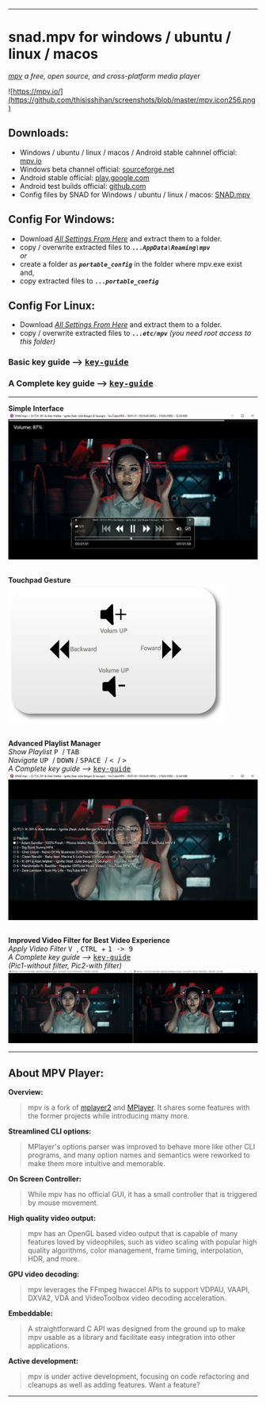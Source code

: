 -----------------------------------
# snad.mpv for windows / ubuntu / linux / macos
_[mpv](https://mpv.io/) a free, open source, and cross-platform media player_

![https://mpv.io/](https://github.com/thisisshihan/screenshots/blob/master/mpv.icon256.png)

## Downloads:
* Windows / ubuntu / linux / macos / Android stable cahnnel official: [mpv.io](http://mpv.io/installation)
* Windows beta channel official: [sourceforge.net](https://sourceforge.net/projects/mpv-player-windows/files)
* Android stable official: [play.google.com](https://play.google.com/store/apps/details?id=is.xyz.mpv&hl=en)
* Android test builds official: [github.com](https://github.com/mpv-android/mpv-android/releases)
* Config files by SNAD for Windows / ubuntu / linux / macos: [SNAD.mpv](https://goo.gl/7Mphpk) 

## Config For Windows:
* Download [_All Settings From Here_](https://goo.gl/7Mphpk) and extract them to a folder.
* copy / overwrite extracted files to **_`...AppData\Roaming\mpv`_** <br/>_or_
* create a folder as **_`portable_config`_** in the folder where mpv.exe exist and,
* copy extracted files to **_`...portable_config`_**

## Config For Linux:
* Download [_All Settings From Here_](https://goo.gl/7Mphpk) and extract them to a folder.
* copy / overwrite extracted files to **_`...etc/mpv`_** _(you need root access to this folder)_

### **Basic key guide -->** [<kbd>key-guide</kbd>](https://github.com/thisisshihan/mpv-player-config-snad/blob/mpv-config-snad-windows-ubuntu-linux-macos/KEY_basic.md)
### **A Complete key guide -->** [<kbd>key-guide</kbd>](https://github.com/thisisshihan/mpv-player-config-snad/blob/mpv-config-snad-windows-ubuntu-linux-macos/KEY.md)
-------------------------------------
**Simple Interface**<br/>
<kbd>![s2](https://github.com/thisisshihan/screenshots/blob/master/mpv.interface.png)</kbd>
##
**Touchpad Gesture**<br/>
![s2](https://github.com/thisisshihan/screenshots/blob/master/touchpadGesture2.png)
##
**Advanced Playlist Manager**<br/>
_Show Playlist_ <kbd> P </kbd> / <kbd> TAB </kbd><br/>
_Navigate_ <kbd> UP </kbd> / <kbd>DOWN</kbd> / <kbd>    SPACE    </kbd> / <kbd> < </kbd> / <kbd> > </kbd> <br/>_A Complete key guide -->_ [<kbd>key-guide</kbd>](https://github.com/thisisshihan/mpv-player-config-snad/blob/mpv-config-snad-windows-ubuntu-linux-macos/KEY.md)<br/>
<kbd>![s1](https://github.com/thisisshihan/screenshots/blob/master/mpv.adv.playlist.png)</kbd>
##
**Improved Video Filter for Best Video Experience**<br/>
_Apply Video Filter_ <kbd> V </kbd>, <kbd> CTRL </kbd> + <kbd> 1 -> 9 </kbd> <br/>_A Complete key guide -->_ [<kbd>key-guide</kbd>](https://github.com/thisisshihan/mpv-player-config-snad/blob/mpv-config-snad-windows-ubuntu-linux-macos/KEY.md)<br/>_(Pic1-without filter, Pic2-with filter)_<br/>
<kbd>![s1](https://github.com/thisisshihan/screenshots/blob/master/mpv.adv.color.png)</kbd>

-------------------------------------
## About MPV Player:
**Overview:**
> mpv is a fork of [mplayer2](http://www.mplayerhq.hu/design7/info.html) and [MPlayer](http://www.mplayerhq.hu/design7/info.html). It shares some features with the former projects while introducing many more.

**Streamlined CLI options:**
> MPlayer's options parser was improved to behave more like other CLI programs, and many option names and semantics were reworked to make them more intuitive and memorable.

**On Screen Controller:**
> While mpv has no official GUI, it has a small controller that is triggered by mouse movement.

**High quality video output:**
> mpv has an OpenGL based video output that is capable of many features loved by videophiles, such as video scaling with popular high quality algorithms, color management, frame timing, interpolation, HDR, and more.

**GPU video decoding:**
> mpv leverages the FFmpeg hwaccel APIs to support VDPAU, VAAPI, DXVA2, VDA and VideoToolbox video decoding acceleration.

**Embeddable:**
> A straightforward C API was designed from the ground up to make mpv usable as a library and facilitate easy integration into other applications.

**Active development:**
> mpv is under active development, focusing on code refactoring and cleanups as well as adding features. Want a feature?

-------------------------------------------
